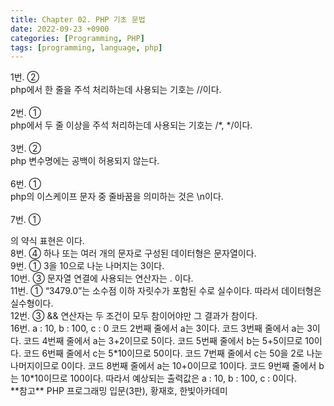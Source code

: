 ```yaml
---
title: Chapter 02. PHP 기초 문법
date: 2022-09-23 +0900
categories: [Programming, PHP]
tags: [programming, language, php]
---
```

1번. ②  
php에서 한 줄을 주석 처리하는데 사용되는 기호는 //이다.  
<br>
2번. ①  
php에서 두 줄 이상을 주석 처리하는데 사용되는 기호는 /*, */이다.  
<br>
3번. ②  
php 변수명에는 공백이 허용되지 않는다.  
<br>
6번. ①  
php의 이스케이프 문자 중 줄바꿈을 의미하는 것은 \n이다.  
<br>
7번. ①  
<?php echo $name?>의 약식 표현은 <?=$name?>이다.  
<br>
8번. ④  
하나 또는 여러 개의 문자로 구성된 데이터형은 문자열이다.  
<br>
9번. ①  
3을 10으로 나눈 나머지는 3이다.  
<br>
10번. ③  
문자열 연결에 사용되는 연산자는 . 이다.  
<br>
11번. ①  
“3479.0”는 소수점 이하 자릿수가 포함된 수로 실수이다. 따라서 데이터형은 실수형이다.  
<br>
12번. ③  
&& 연산자는 두 조건이 모두 참이어야만 그 결과가 참이다.  
<br>
16번. a : 10, b : 100, c : 0  
코드 2번째 줄에서 a는 3이다.  
코드 3번째 줄에서 a는 3이다.  
코드 4번째 줄에서 a는 3+2이므로 5이다.  
코드 5번째 줄에서 b는 5+5이므로 10이다.  
코드 6번째 줄에서 c는 5*10이므로 50이다.  
코드 7번째 줄에서 c는 50을 2로 나눈 나머지이므로 0이다.  
코드 8번째 줄에서 a는 10+0이므로 10이다.  
코드 9번째 줄에서 b는 10*10이므로 100이다.  
따라서 예상되는 출력값은 a : 10, b : 100, c : 0이다.  
<br>
**참고**  
PHP 프로그래밍 입문(3판), 황재호, 한빛아카데미
